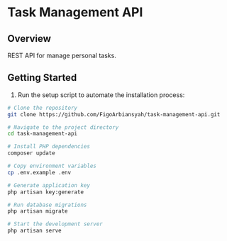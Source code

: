 # Task Management API

## Overview

REST API for manage personal tasks.

## Getting Started

1. Run the setup script to automate the installation process:

```bash
# Clone the repository
git clone https://github.com/FigoArbiansyah/task-management-api.git

# Navigate to the project directory
cd task-management-api

# Install PHP dependencies
composer update

# Copy environment variables
cp .env.example .env

# Generate application key
php artisan key:generate

# Run database migrations
php artisan migrate

# Start the development server
php artisan serve
```
